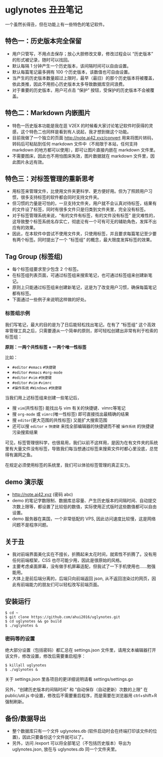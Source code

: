 # uglynotes 丑丑笔记

一个虽然长得丑，但在功能上有一些特色的笔记软件。


## 特色一：历史版本完全保留

- 用户只管写，不用点击保存；放心大胆修改文章，修改过程会以 “历史版本” 的形式被记录，随时可以找回。
- 默认每隔 1 分钟产生一个历史版本，该间隔时间可以自由设置。
- 默认每篇笔记最多拥有 100 个历史版本，该数值也可自由设置。
- 当产生的历史版本数量超过上限时，最早（最旧）的那个历史版本将被覆盖，依此类推，因此不用担心历史版本太多导致数据库空间浪费。
- 对于重要的历史版本，用户可点击 “保护” 按钮，受保护的历史版本不会被覆盖。


## 特色二：Markdown 内嵌图片

- 特色一历史版本功能是我在逛 V2EX 的时候看大家讨论笔记软件时获得的灵感，这个特色二也同样是看到有人说起，我才想到做这个功能。
- 目前我做了一个独立的页面 http://note.ai42.xyz/convert 用来将图片转码，转码后可粘贴到任何 markdown 文件中（不局限于本站，任何支持 markdown 的地方都可以使用），即可让图片直接内嵌在 markdown 文件里。
- 不需要图床，因此也不用怕图床失效，图片数据就在 markdown 文件里，因此图片永远有效。


## 特色三：对标签管理的重新思考

- 用标签来管理文件，比使用文件夹更科学、更方便好用。但为了照顾用户习惯，很多支持标签的软件都会同时支持文件夹。
- 但习惯的力量是可怕的，一旦支持文件夹，用户就不会认真对待标签，结果有的文件设了标签，同时有很多文件只是归类到文件夹里，完全没有标签。
- 对于标签管理系统来说，“有的文件有标签，有的文件没有标签” 是灾难性的，这导致整个标签系统名存实亡，彻底沦有一个可有可无的辅助角色，发挥不出应有的效果。
- 因此，在本软件中尝试不使用文件夹，只使用标签，并且要求每篇笔记至少要有两个标签。同时提出了一个 “标签组” 的概念，最大限度发挥标签的效果。


## Tag Group (标签组)

- 每个标签组要求至少包含 2 个标签。
- 在标签组列表页面，可通过标签组来搜索笔记，也可通过标签组来创建新笔记。
- 原则上只能通过标签组来创建新笔记，这是为了改变用户习惯，确保每篇笔记都有标签。
- 下面通过一些例子来说明这样做的好处。

### 标签组示例

我们写笔记，最大的目的是为了日后能轻松找出笔记。在有了 “标签组” 这个高效率管理工具之后，只需要遵从一个简单的原则，即可轻松创建出非常有利于检索的标签组：

**原则：一两个共性标签 + 一两个唯一性标签**

比如：

- `#editor` `#emacs` `#快捷键`
- `#editor` `#emacs` `#org-mode`
- `#editor` `#vim` `#快捷键`
- `#editor` `#vim` `#vimrc`
- `#操作系统` `#Windows` `#快捷键`

当我们用上述标签组来创建一些笔记后，

- 搜 `vim`(共性标签) 能找出与 vim 有关的快捷键、vimrc等笔记
- 搜 `org-mode` 或 `vimrc`(唯一性标签) 即可直接找出最精确的结果
- 搜 `editor`(更大范围的共性标签) 又能扩大搜索范围
- 还可以搜 `editor` + `快捷键` 来找全部编辑器的快捷键而不被 `操作系统` 的快捷键污染搜索结果

可见，标签管理很科学，也很易用，我们以前不这样用，是因为在有文件夹的系统里有大量文件没有标签，导致我们每当想通过标签来搜索文件时都心里没底，总觉得有漏网之鱼。

在规定必须使用标签的系统里，我们可以体验标签管理的真正实力。


## demo 演示版

- http://note.ai42.xyz (密码 abc)
- demo 的笔记字数限制、数据库总容量、产生历史版本的间隔时间、自动提交次数上限等，都设置了比较低的数值，实际使用正式版时这些数值都可以自由设置。
- demo 服务器在美国，一个非常低配的 VPS, 因此访问速度比较慢，这是网络问题不是程序问题。


## 关于丑

- 我对前端界面美化实在不擅长，折腾起来太花时间，就索性不折腾了。没有用任何前端框架，CSS 也尽可能少用，因此是很原始的风格。
- 主要考虑桌面屏幕，没有做手机屏幕适配，但我试了一下手机使用也……勉强能用。
- 大体上是前后端分离的，后端只向前端返回 json, 从不返回渲染过的网页，因此有前端能力的朋友们可以轻松改写前端页面。


## 安装运行

```
$ cd ~
$ git clone https://github.com/ahui2016/uglynotes.git 
$ cd uglynotes && go build
$ ./uglynotes &
```

### 密码等的设置

绝大部分设置（包括密码）都汇总在 settings.json 文件里，请用文本编辑器打开该文件，修改设置，修改后需要重启程序：

```
$ killall uglynotes
$ ./uglynotes &
```

关于 settings.json 里各项目的更详细说明请看 settings/settings.go

另外，“创建历史版本的间隔时间” 和 “自动保存（自动更新）次数的上限” 在 public/util.js 中设置，修改后不需要重启程序，而是需要在浏览器用 ctrl+shift+R 强制刷新。


## 备份/数据导出

- 整个数据库只有一个文件 uglynotes.db (软件启动时会在终端打印该文件的位置)，因此只要备份这个文件就可以了。
- 另外，访问 /export 可以将全部笔记（不包括历史版本）导出为 uglynotes.json, 放在与 uglynotes.db 同一个文件夹里。

